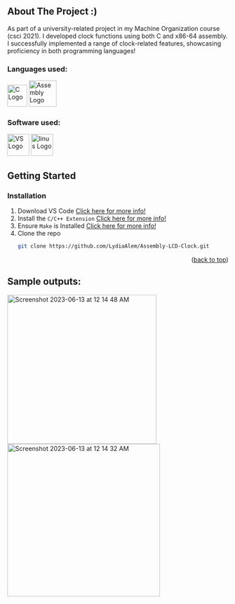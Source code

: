 <!-- ABOUT THE PROJECT -->
## About The Project :)

As part of a university-related project in my Machine Organization course (csci 2021). I developed clock functions using both C and x86-64 assembly. I successfully implemented a range of clock-related features, showcasing proficiency in both programming languages!

### Languages used:

<img src="https://github.com/LydiaAlem/LydiaAlem/assets/107647071/8cc24b54-06e5-4c1b-903c-88a8399015a1" alt="C Logo" width="45" height="50">
<img src="https://github.com/LydiaAlem/LydiaAlem/assets/107647071/47094296-87e7-48ca-9993-211e8547a05c" alt="Assembly Logo" width="63" height="60"> 

### Software used:

<img src="https://github.com/LydiaAlem/Assembly-LCD-Clock/assets/107647071/06ac4f62-e026-45bc-8292-adb29cfd6c59" alt="VS Logo" width="50" height="50"> 

<img src="https://github.com/LydiaAlem/Assembly-LCD-Clock/assets/107647071/a15bb8df-3f9a-4341-8329-0412b951fbde" alt="linus Logo" width="50" height="50"> 




<!-- GETTING STARTED -->
## Getting Started

### Installation

1. Download VS Code [Click here for more info!](https://code.visualstudio.com/download)
2. Install the ```C/C++ Extension``` [Click here for more info!](https://www.codingninjas.com/codestudio/library/how-to-setup-and-program-in-c-in-vs-code)
3. Ensure ```Make``` is Installed [Click here for more info!](https://gnuwin32.sourceforge.net/packages/make.htm)
4. Clone the repo
   ```sh
   git clone https://github.com/LydiaAlem/Assembly-LCD-Clock.git
   ```

<p align="right">(<a href="#readme-top">back to top</a>)</p>


## Sample outputs:

<img width="340" alt="Screenshot 2023-06-13 at 12 14 48 AM" src="https://github.com/LydiaAlem/Assembly-LCD-Clock-Display-Functions/assets/107647071/49d43f71-1e58-4a7f-8d05-a4e8584812d1">
<img width="348" alt="Screenshot 2023-06-13 at 12 14 32 AM" src="https://github.com/LydiaAlem/Assembly-LCD-Clock-Display-Functions/assets/107647071/904c5e33-21ab-4d61-959d-a52bd4edc574">
